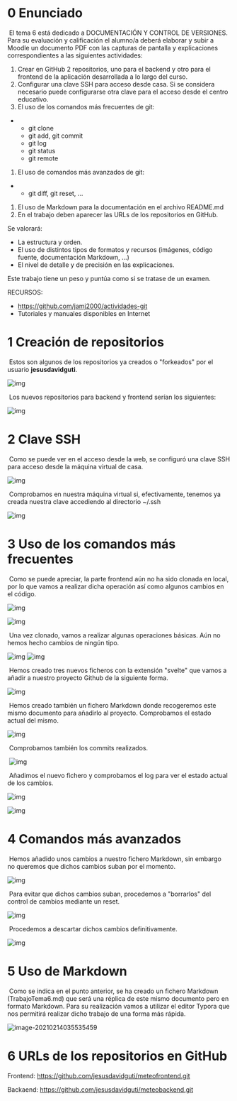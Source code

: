 # 0 **Enunciado**

​	El tema 6 está dedicado a  DOCUMENTACIÓN Y CONTROL DE VERSIONES. Para su evaluación y calificación el alumno/a deberá elaborar y subir a Moodle un documento PDF con las capturas de pantalla y explicaciones correspondientes a las siguientes actividades:

1. Crear en GitHub 2 repositorios, uno para el backend y otro para el frontend de la aplicación desarrollada a lo largo del curso.
2. Configurar una clave SSH para acceso desde casa. Si se considera necesario puede configurarse otra clave para el acceso desde el centro educativo.
3. El uso de los comandos más frecuentes de git:

- - git clone
  - git add,  git commit
  - git log
  - git status
  - git remote

1. El uso de comandos más avanzados de git:

- - git diff, git reset, ...

1. El uso de Markdown para la documentación en el archivo README.md
2. En el trabajo deben aparecer las URLs de los repositorios en GitHub.

Se valorará:

- La estructura y orden.
- El uso de distintos tipos de formatos y recursos (imágenes, código fuente, documentación Markdown, ...)
- El nivel de detalle y de precisión en las explicaciones.

Este trabajo tiene un peso y puntúa como si se tratase de un examen.

RECURSOS:

- https://github.com/jamj2000/actividades-git
- Tutoriales y manuales disponibles en Internet

#  1 **Creación de repositorios**

​	Estos son algunos de los repositorios ya creados o "forkeados" por el usuario **jesusdavidguti**.

![img](https://github.com/jesusdavidguti/meteofrontend/blob/main/img/img1.png) 
 

​	Los nuevos repositorios para backend y frontend serían los siguientes: 

![img](https://github.com/jesusdavidguti/meteofrontend/blob/main/img/img2.png) 
 

# 2 **Clave SSH**

​	Como se puede ver en el acceso desde la web, se configuró una clave SSH para acceso desde la máquina virtual de casa.

![img](https://github.com/jesusdavidguti/meteofrontend/blob/main/img/img3.png) 
 

​	Comprobamos en nuestra máquina virtual si, efectivamente, tenemos ya creada nuestra clave accediendo al directorio ~/.ssh

![img](https://github.com/jesusdavidguti/meteofrontend/blob/main/img/img4.png) 

# **3** **Uso de los comandos más frecuentes**

​	Como se puede apreciar, la parte frontend aún no ha sido clonada en local, por lo que vamos a realizar dicha operación así como algunos cambios en el código.

![img](https://github.com/jesusdavidguti/meteofrontend/blob/main/img/img5.png) 
 

![img](https://github.com/jesusdavidguti/meteofrontend/blob/main/img/img6.png) 
 

​	Una vez clonado, vamos a realizar algunas operaciones básicas. Aún no hemos hecho cambios de ningún tipo.

![img](https://github.com/jesusdavidguti/meteofrontend/blob/main/img/img7.png) ![img](https://github.com/jesusdavidguti/meteofrontend/blob/main/img/img8.png) 


​	Hemos creado tres nuevos ficheros con la extensión "svelte" que vamos a añadir a nuestro proyecto Github de la siguiente forma.

![img](https://github.com/jesusdavidguti/meteofrontend/blob/main/img/img9.png) 
 

​	Hemos creado también un fichero Markdown donde recogeremos este mismo documento para añadirlo al proyecto. Comprobamos el estado actual del mismo.

![img](https://github.com/jesusdavidguti/meteofrontend/blob/main/img/img10.png) 
 

​	Comprobamos también los commits realizados.

​	![img](https://github.com/jesusdavidguti/meteofrontend/blob/main/img/img11.png)

​	Añadimos el nuevo fichero y comprobamos el log para ver el estado actual de los cambios.

![img](https://github.com/jesusdavidguti/meteofrontend/blob/main/img/img12.png) 
 

![img](https://github.com/jesusdavidguti/meteofrontend/blob/main/img/img13.png) 


# 4 Comandos más avanzados

​	Hemos añadido unos cambios a nuestro fichero Markdown, sin embargo no queremos que dichos cambios suban por el momento.

![img](https://github.com/jesusdavidguti/meteofrontend/blob/main/img/img14.png) 
 

​	Para evitar que dichos cambios suban, procedemos a "borrarlos" del control de cambios mediante un reset.

![img](https://github.com/jesusdavidguti/meteofrontend/blob/main/img/img16.png) 
 

​	Procedemos a descartar dichos cambios definitivamente.

![img](https://github.com/jesusdavidguti/meteofrontend/blob/main/img/img16.png) 
 

# 5 Uso de Markdown

​	Como se indica en el punto anterior, se ha creado un fichero Markdown (TrabajoTema6.md) que será una réplica de este mismo documento pero en formato Markdown. Para su realización vamos a utilizar el editor Typora que nos permitirá realizar dicho trabajo de una forma más rápida.

![image-20210214035535459](https://github.com/jesusdavidguti/meteofrontend/blob/main/img/img18.png)



# **6 URLs de los repositorios en GitHub**

Frontend: https://github.com/jesusdavidguti/meteofrontend.git

Backaend: https://github.com/jesusdavidguti/meteobackend.git


